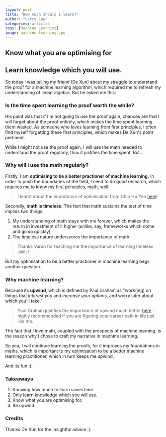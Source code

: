 ```yaml
---
layout: post
title: "How much should I learn?"
author: "Larry Law"
categories: articles
tags: [Machine Learning]
image: machine-learning.jpg
---
```

<!-- <div align="center">
    <i>"Go down deep enough into anything and you will find mathematics." - Dean Schlicter</i>
</div> -->

<!-- Target Audience: Engineers -->
<!-- Purpose of writing: Share this important piece of advice with others -->


## Know what you are optimising for
## Learn knowledge which you will use.




So today I was telling my friend (De Xun) about my struggle to understand the proof for a machine learning algorithm, which required me to refresh my understanding of linear algebra. But he asked me this:

### Is the time spent learning the proof worth the while?

His point was that if I'm not going to use the proof again, chances are that I will forget about the proof entirely, which makes the time spent learning them wasted. As someone who loves learning from first principles, I often find myself forgetting these first principles, which makes De Xun's point pertinent. 


While I might not use the proof again, I will use the math needed to understand the proof regularly, thus it justifies the time spent. But...

### Why will I use the math regularly?

Firstly, I am **optimising to be a better practioner of machine learning.** In order to push the boundaries of the field, I need to do good research, which requires me to know my first principles, math, well.

> I learnt about the importance of optimisation from Chip Hu Yen [here](https://huyenchip.com/2018/10/08/career-advice-recent-cs-graduates.html)!

Secondly, **math is timeless.** The fact that math sustains the test of time implies two things:
1. My understanding of math stays with me forever, which makes the return in investment of it higher (unlike, say, frameworks which come and go so quickly)
2. The timeless nature underscores the importance of math.
> Thanks Varun for teaching me the importance of learning timeless skills!

But my optimisation to be a better practioner in machine learning begs another question.

### Why machine learning?
Because its **upwind**, which is defined by Paul Graham as "work(ing) on things that _interest you_ and _increase your options_, and worry later about which you'll take." 
>Paul Graham justifies the importance of upwind much better [here](http://www.paulgraham.com/hs.html) - highly recommended if you are figuring your career path in life just like me.

The fact that I love math, coupled with the prospects of machine learning, is the reason why I chose to craft my narrative in machine learning.

So yea, I will continue learning the proofs, for it improves my foundations in maths, which is important to my optimisation to be a better machine learning practitioner, which in turn keeps me upwind.

And its fun :).

### Takeaways
1. Knowing how much to learn saves time.
2. Only learn knowledge which you will use.
3. Know what you are optimising for.
4. Be upwind.

### Credits
Thanks De Xun for the insightful advice :).